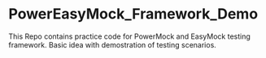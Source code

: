 # PowerEasyMock_Framework_Demo
This Repo contains practice code for PowerMock and EasyMock testing framework. Basic idea with demostration of testing scenarios.
